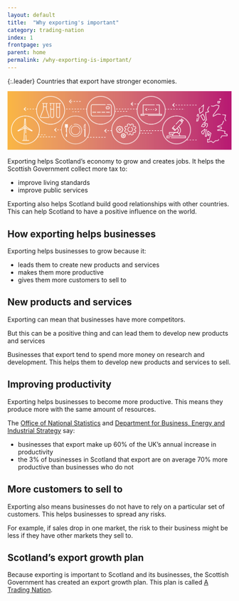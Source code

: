 ```yaml
---
layout: default
title:  "Why exporting's important"
category: trading-nation
index: 1
frontpage: yes
parent: home
permalink: /why-exporting-is-important/
---
```


{:.leader}
Countries that export have stronger economies.

![An image representing industry sectors that are key to Scotland's exports](/assets/images/hero/why-exportings-important-header.png)

Exporting helps Scotland’s economy to grow and creates jobs. It helps the Scottish Government collect more tax to:
* improve living standards
* improve public services

Exporting also helps Scotland build good relationships with other countries. This can help Scotland to have a positive influence on the world.

## How exporting helps businesses

Exporting helps businesses to grow because it:

* leads them to create new products and services
* makes them more productive
* gives them more customers to sell to


## New products and services

Exporting can mean that businesses have more competitors.

But this can be a positive thing and can lead them to develop new products and services

Businesses that export tend to spend more money on research and development. This helps them to develop new products and services to sell.

## Improving productivity

Exporting helps businesses to become more productive. This means they produce more with the same amount of resources.

The [Office of National Statistics](https://www.ons.gov.uk/) and [Department for Business, Energy and Industrial Strategy](https://www.gov.uk/government/organisations/department-for-business-energy-and-industrial-strategy) say:

* businesses that export make up 60% of the UK’s annual increase in productivity  
* the 3% of businesses in Scotland that export are on average 70% more productive than businesses who do not


## More customers to sell to

Exporting also means businesses do not have to rely on a particular set of customers. This helps businesses to spread any risks.

For example, if sales drop in one market, the risk to their business might be less if they have other markets they sell to.

## Scotland’s export growth plan

Because exporting is important to Scotland and its businesses, the Scottish Government has created an export growth plan. This plan is called [A Trading Nation](https://www.gov.scot/publications/scotland-a-trading-nation/).  
